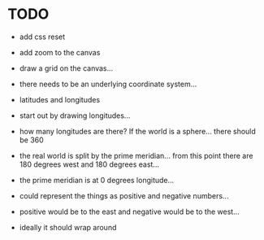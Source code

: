 # TODO

- add css reset
- add zoom to the canvas

- draw a grid on the canvas...
- there needs to be an underlying coordinate system...
- latitudes and longitudes
- start out by drawing longitudes...
- how many longitudes are there? If the world is a sphere... there should be 360
- the real world is split by the prime meridian... from this point there are 180 degrees west and 180 degrees east...
- the prime meridian is at 0 degrees longitude...
- could represent the things as positive and negative numbers...
- positive would be to the east and negative would be to the west...
- ideally it should wrap around
